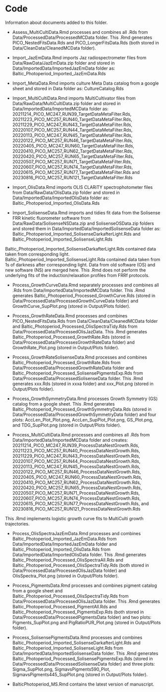 # Code

Information about documents added to this folder.

- Assess_MultiCultiData.Rmd processes and combines all .Rds from Data/ProcessedData/ProcessedMCData folder.
This .Rmd generates PICO_NestedFitsData.Rds and PICO_LongerFitsData.Rds (both stored in Data/CleanData/CleanedMCData folder). 

- Import_JazEmData.Rmd imports Jaz radiospectrometer files from Data/RawData/JazEmData.zip folder and stored in Data/ImportedData/ImportedJazEmData folder as: Baltic_Photoperiod_Imported_JazEmData.Rds

- Import_MetaData.Rmd imports culture Meta Data catalog from a google sheet and stored in Data folder as: CultureCatalog.Rds

- Import_MultiCultiData.Rmd imports MultiCultivator files from Data/RawData/MultiCultiData.zip folder and stored in Data/ImportedData/ImportedMCData folder as: 
20211214_PICO_MC247_RUN39_TargetDataMetaFilter.Rds, 
20211223_PICO_MC257_RUN40_TargetDataMetaFilter.Rds, 
20211229_PICO_MC247_RUN43_TargetDataMetaFilter.Rds, 
20220107_PICO_MC257_RUN44_TargetDataMetaFilter.Rds, 
20220113_PICO_MC247_RUN45_TargetDataMetaFilter.Rds, 
20220122_PICO_MC257_RUN46_TargetDataMetaFilter.Rds, 
20220405_PICO_MC247_RUN60_TargetDataMetaFilter.Rds, 
20220410_PICO_MC257_RUN62_TargetDataMetaFilter.Rds, 
20220420_PICO_MC257_RUN65_TargetDataMetaFilter.Rds, 
20220507_PICO_MC257_RUN71_TargetDataMetaFilter.Rds, 
20220607_PICO_MC257_RUN74_TargetDataMetaFilter.Rds, 
20220615_PICO_MC257_RUN77_TargetDataMetaFilter.Rds and
20230816_PICO_MC257_RUN121_TargetDataMetaFilter.Rds

- Import_OlisData.Rmd imports OLIS CLARiTY spectrophotometer files from Data/RawData/OlisData.zip folder and stored in Data/ImportedData/ImportedOlisData folder as: Baltic_Photoperiod_Imported_OlisData.Rds

- Import_SolisenseData.Rmd imports and tidies fit data from the Solisense FRR kinetic fluorometer software from Data/RawData/SolisenseNSData.zip and SolisenseOSData.zip folders and stored them in Data/ImportedData/ImportedSolisenseData folder as: Baltic_Photoperiod_Imported_SolisenseDarkafterLight.Rds and Baltic_Photoperiod_Imported_SolisenseLight.Rds 

Baltic_Photoperiod_Imported_SolisenseDarkafterLight.Rds contained data taken from corresponding light. Baltic_Photoperiod_Imported_SolisenseLight.Rda contained data taken from 1s of darkness after corresponding light. Data from old software (OS) and new software (NS) are merged here. This .Rmd does not perform the underlying fits of the induction/relaxation profiles from FRRf protocols.

- Process_GrowthCurveData.Rmd separately processes and combines all .Rds from Data/ImportedData/ImportedMCData folder. This .Rmd generates Baltic_Photoperiod_Processed_GrowthCurve.Rds (stored in Data/ProcessedData/ProcessedGrowthCurveData folder) and GrowthCurve_SupPlot.png (stored in Output/Plots folder).

- Process_GrowthRateData.Rmd processes and combines PICO_NestedFitsData.Rds from Data/CleanData/CleanedMCData folder and Baltic_Photoperiod_Processed_OlisSpectraTidy.Rds from Data/ProcessedData/ProcessedOlisJazData. This .Rmd generates Baltic_Photoperiod_Processed_GrowthRate.Rds (stored in Data/ProcessedData/ProcessesGrowthRateData folder) and GrowthRate_Plot.png (stored in Output/Plots folder).

- Process_GrowthRateSolisenseData.Rmd processes and combines Baltic_Photoperiod_Processed_GrowthRate.Rds from  Data/ProcessedData/ProcessedGrowthRateData folder and Baltic_Photoperiod_Processed_SolisensePigmentsExp.Rds from Data/ProcessedData/ProcessedSolisenseData folder. This .Rmd generates xxx.Rds (stored in xxxa folder) and xxx_Plot.png (stored in Output/Plots folder).

- Process_GrowthSymmetryData.Rmd processes Growth Symmetry (GS) catalog from a google sheet. This .Rmd generates Baltic_Photoperiod_Processed_GrowthSymmetryData.Rds (stored in Data/ProcessedData/ProcessedGrowthSymmetryData folder) and four plots: AccLen_Plot_Plot.png, AccLen_SupPlot_Plot.png, GS_Plot.png, and TDG_SupPlot.png (stored in Output/Plots folder).

- Process_MultiCultiData.Rmd processes and combines all .Rds from Data/ImportedData/ImportedMCData folder and creates: 
20211214_PICO_MC247_RUN39_ProcessDataNestGrowth.Rds, 
20211223_PICO_MC257_RUN40_ProcessDataNestGrowth.Rds, 
20211229_PICO_MC247_RUN43_ProcessDataNestGrowth.Rds, 
20220107_PICO_MC257_RUN44_ProcessDataNestGrowth.Rds, 
20220113_PICO_MC247_RUN45_ProcessDataNestGrowth.Rds, 
20220122_PICO_MC257_RUN46_ProcessDataNestGrowth.Rds, 
20220405_PICO_MC247_RUN60_ProcessDataNestGrowth.Rds, 
20220410_PICO_MC257_RUN62_ProcessDataNestGrowth.Rds, 
20220420_PICO_MC257_RUN65_ProcessDataNestGrowth.Rds, 
20220507_PICO_MC257_RUN71_ProcessDataNestGrowth.Rds, 
20220607_PICO_MC257_RUN74_ProcessDataNestGrowth.Rds, 
20220615_PICO_MC257_RUN77_ProcessDataNestGrowth.Rds, and
20230816_PICO_MC257_RUN121_ProcessDataNestGrowth.Rds

This .Rmd implements logistic growth curve fits to MultiCulti growth trajectories.

- Process_OlisSpectraJazEmData.Rmd processes and combines Baltic_Photoperiod_Imported_JazEmData.Rds from Data/ImportedData/ImportedJazEmData folder and Baltic_Photoperiod_Imported_OlisData.Rds from Data/ImportedData/ImportedOlisData folder. This .Rmd generates Baltic_Photoperiod_Processed_OlisSpectraAll.Rds and Baltic_Photoperiod_Processed_OlisSpectraTidy.Rds (both stored in Data/ProcessedData/ProcessedOlisJazData folder) and OlisSpectra_Plot.png (stored in Output/Plots folder).

- Process_PigmentsData.Rmd processes and combines pigment catalog from a google sheet and Baltic_Photoperiod_Processed_OlisSpectraTidy.Rds from Data/ProcessedData/ProcessedOlisJazData folder. This .Rmd generates Baltic_Photoperiod_Processed_PigmentAll.Rds and Baltic_Photoperiod_Processed_PigmentsExp.Rds (both stored in Data/ProcessedData/ProcessedPigmentsData folder) and two plots: Pigments_SupPlot.png and  PigRatioPUR_Plot.png (stored in Output/Plots folder).

- Process_SolisensePigmentsData.Rmd processes and combines Baltic_Photoperiod_Imported_SolisenseDarkafterLight.Rds and Baltic_Photoperiod_Imported_SolisenseLight.Rds from Data/ImportedData/ImportedSolisenseData folder. This .Rmd generates Baltic_Photoperiod_Processed_SolisensePigmentsExp.Rds (stored in Data/ProcessedData/ProcessedSolisenseData folder) and three plots: Sigma_SupPlot.png, SigmavsPigments590_Plot, SigmavsPigments445_SupPlot.png (stored in Output/Plots folder).


- BalticPhotoperiod_MS.Rmd contains the latest version of manuscript.
